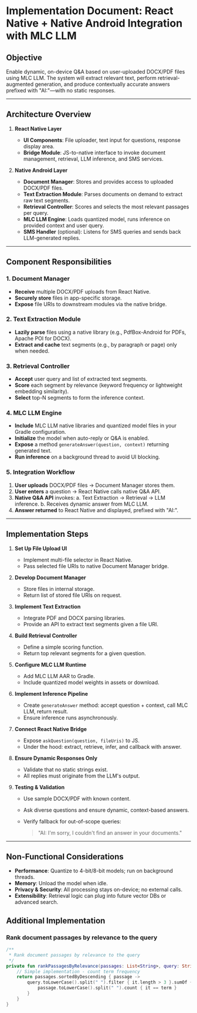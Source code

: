 # Implementation Document: React Native + Native Android Integration with MLC LLM

## Objective

Enable dynamic, on-device Q\&A based on user-uploaded DOCX/PDF files using MLC LLM. The system will extract relevant text, perform retrieval-augmented generation, and produce contextually accurate answers prefixed with "AI:"—with no static responses.

---

## Architecture Overview

1. **React Native Layer**

   - **UI Components**: File uploader, text input for questions, response display area.
   - **Bridge Module**: JS-to-native interface to invoke document management, retrieval, LLM inference, and SMS services.

2. **Native Android Layer**

   - **Document Manager**: Stores and provides access to uploaded DOCX/PDF files.
   - **Text Extraction Module**: Parses documents on demand to extract raw text segments.
   - **Retrieval Controller**: Scores and selects the most relevant passages per query.
   - **MLC LLM Engine**: Loads quantized model, runs inference on provided context and user query.
   - **SMS Handler** (optional): Listens for SMS queries and sends back LLM-generated replies.

---

## Component Responsibilities

### 1. Document Manager

- **Receive** multiple DOCX/PDF uploads from React Native.
- **Securely store** files in app-specific storage.
- **Expose** file URIs to downstream modules via the native bridge.

### 2. Text Extraction Module

- **Lazily parse** files using a native library (e.g., PdfBox-Android for PDFs, Apache POI for DOCX).
- **Extract and cache** text segments (e.g., by paragraph or page) only when needed.

### 3. Retrieval Controller

- **Accept** user query and list of extracted text segments.
- **Score** each segment by relevance (keyword frequency or lightweight embedding similarity).
- **Select** top-N segments to form the inference context.

### 4. MLC LLM Engine

- **Include** MLC LLM native libraries and quantized model files in your Gradle configuration.
- **Initialize** the model when auto-reply or Q\&A is enabled.
- **Expose** a method `generateAnswer(question, context)` returning generated text.
- **Run inference** on a background thread to avoid UI blocking.

### 5. Integration Workflow

1. **User uploads** DOCX/PDF files → Document Manager stores them.
2. **User enters** a question → React Native calls native Q\&A API.
3. **Native Q\&A API** invokes:
   a. Text Extraction → Retrieval → LLM inference.
   b. Receives dynamic answer from MLC LLM.
4. **Answer returned** to React Native and displayed, prefixed with "AI:".

---

## Implementation Steps

1. **Set Up File Upload UI**

   - Implement multi-file selector in React Native.
   - Pass selected file URIs to native Document Manager bridge.

2. **Develop Document Manager**

   - Store files in internal storage.
   - Return list of stored file URIs on request.

3. **Implement Text Extraction**

   - Integrate PDF and DOCX parsing libraries.
   - Provide an API to extract text segments given a file URI.

4. **Build Retrieval Controller**

   - Define a simple scoring function.
   - Return top relevant segments for a given question.

5. **Configure MLC LLM Runtime**

   - Add MLC LLM AAR to Gradle.
   - Include quantized model weights in assets or download.

6. **Implement Inference Pipeline**

   - Create `generateAnswer` method: accept question + context, call MLC LLM, return result.
   - Ensure inference runs asynchronously.

7. **Connect React Native Bridge**

   - Expose `askQuestion(question, fileUris)` to JS.
   - Under the hood: extract, retrieve, infer, and callback with answer.

8. **Ensure Dynamic Responses Only**

   - Validate that no static strings exist.
   - All replies must originate from the LLM's output.

9. **Testing & Validation**

   - Use sample DOCX/PDF with known content.
   - Ask diverse questions and ensure dynamic, context-based answers.
   - Verify fallback for out-of-scope queries:

     > "AI: I'm sorry, I couldn't find an answer in your documents."

---

## Non-Functional Considerations

- **Performance**: Quantize to 4-bit/8-bit models; run on background threads.
- **Memory**: Unload the model when idle.
- **Privacy & Security**: All processing stays on-device; no external calls.
- **Extensibility**: Retrieval logic can plug into future vector DBs or advanced search.

## Additional Implementation

### Rank document passages by relevance to the query

```kotlin
/**
 * Rank document passages by relevance to the query
 */
private fun rankPassagesByRelevance(passages: List<String>, query: String): List<String> {
    // Simple implementation - count term frequency
    return passages.sortedByDescending { passage ->
        query.toLowerCase().split(" ").filter { it.length > 3 }.sumOf { term ->
            passage.toLowerCase().split(" ").count { it == term }
        }
    }
}
```
